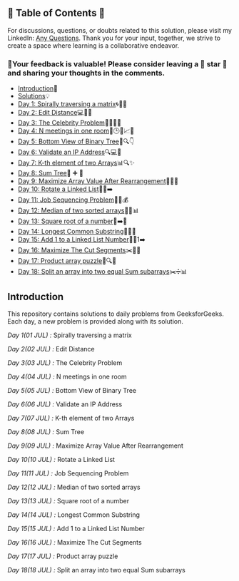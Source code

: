 ## 📜 Table of Contents 📜

For discussions, questions, or doubts related to this solution, please visit my LinkedIn: [Any Questions](https://www.linkedin.com/in/het-patel-8b110525a/). Thank you for your input, together, we strive to create a space where learning is a collaborative endeavor.

### 🔮Your feedback is valuable! Please consider leaving a 🌟 star 🌟 and sharing your thoughts in the comments.

- [Introduction](https://github.com/Hunterdii/GeeksforGeeks-POTD/blob/main/README.md)📝
- [Solutions](https://github.com/Hunterdii/GeeksforGeeks-POTD/tree/main/August%202024%20GFG%20SOLUTION)💡
- [Day 1: Spirally traversing a matrix](https://github.com/Hunterdii/GeeksforGeeks-POTD/blob/main/August%202024%20GFG%20SOLUTION/01(Aug)%20Spirally%20traversing%20a%20matrix.md)🌀🔄📐
- [Day 2: Edit Distance](https://github.com/Hunterdii/GeeksforGeeks-POTD/blob/main/August%202024%20GFG%20SOLUTION/02(Aug)%20Edit%20Distance.md)💻🔧🔄
- [Day 3: The Celebrity Problem](https://github.com/Hunterdii/GeeksforGeeks-POTD/blob/main/August%202024%20GFG%20SOLUTION/03(Aug)%20The%20Celebrity%20Problem.md)🕵️‍♂️🎉👥
- [Day 4: N meetings in one room](https://github.com/Hunterdii/GeeksforGeeks-POTD/blob/main/August%202024%20GFG%20SOLUTION/04(Aug)%20N%20meetings%20in%20one%20room.md)📅🕒🏢📈📝
- [Day 5: Bottom View of Binary Tree](https://github.com/Hunterdii/GeeksforGeeks-POTD/blob/main/August%202024%20GFG%20SOLUTION/05(Aug)%20Bottom%20View%20of%20Binary%20Tree.md)🌳🔍👇
- [Day 6: Validate an IP Address](https://github.com/Hunterdii/GeeksforGeeks-POTD/blob/main/August%202024%20GFG%20SOLUTION/06(Aug)%20Validate%20an%20IP%20Address.md)🔍💻🔢
- [Day 7: K-th element of two Arrays](https://github.com/Hunterdii/GeeksforGeeks-POTD/blob/main/August%202024%20GFG%20SOLUTION/07(Aug)%20K-th%20element%20of%20two%20Arrays.md)📊🔍✨
- [Day 8: Sum Tree](https://github.com/Hunterdii/GeeksforGeeks-POTD/blob/main/August%202024%20GFG%20SOLUTION/08(Aug)%20Sum%20Tree.md)🌳 ➕ 🏡
- [Day 9: Maximize Array Value After Rearrangement](https://github.com/Hunterdii/GeeksforGeeks-POTD/blob/main/August%202024%20GFG%20SOLUTION/09(Aug)%20Maximize%20Array%20Value%20After%20Rearrangement.md)🔄➕🔢
- [Day 10: Rotate a Linked List](https://github.com/Hunterdii/GeeksforGeeks-POTD/blob/main/August%202024%20GFG%20SOLUTION/10(Aug)%20Rotate%20a%20Linked%20List.md)🔄🔗➡️
- [Day 11: Job Sequencing Problem](https://github.com/Hunterdii/GeeksforGeeks-POTD/blob/main/August%202024%20GFG%20SOLUTION/11(Aug)%20Job%20Sequencing%20Problem.md)💼📅💰
- [Day 12: Median of two sorted arrays](https://github.com/Hunterdii/GeeksforGeeks-POTD/blob/main/August%202024%20GFG%20SOLUTION/12(Aug)%20Median%20of%20two%20sorted%20arrays.md)🔢➗📊
- [Day 13: Square root of a number](https://github.com/Hunterdii/GeeksforGeeks-POTD/blob/main/August%202024%20GFG%20SOLUTION/13(Aug)%20Square%20root%20of%20a%20number.md)🔢➡️📐
- [Day 14: Longest Common Substring](https://github.com/Hunterdii/GeeksforGeeks-POTD/blob/main/August%202024%20GFG%20SOLUTION/14(Aug)%20Longest%20Common%20Substring.md)🔗📜📝
- [Day 15: Add 1 to a Linked List Number](https://github.com/Hunterdii/GeeksforGeeks-POTD/blob/main/August%202024%20GFG%20SOLUTION/15(Aug)%20Add%201%20to%20a%20Linked%20List%20Number.md)🔢➕1➡️
- [Day 16: Maximize The Cut Segments](https://github.com/Hunterdii/GeeksforGeeks-POTD/blob/main/August%202024%20GFG%20SOLUTION/16(Aug)%20Maximize%20The%20Cut%20Segments.md)✂️📏➗
- [Day 17: Product array puzzle](https://github.com/Hunterdii/GeeksforGeeks-POTD/blob/main/August%202024%20GFG%20SOLUTION/17(Aug)%20Product%20array%20puzzle.md)🧩🔍🤔
- [Day 18: Split an array into two equal Sum subarrays](https://github.com/Hunterdii/GeeksforGeeks-POTD/blob/main/August%202024%20GFG%20SOLUTION/18(Aug)%20Split%20an%20array%20into%20two%20equal%20Sum%20subarrays.md)✂️➗📊



 ## Introduction

This repository contains solutions to daily problems from GeeksforGeeks. Each day, a new problem is provided along with its solution.

*Day 1(01 JUL) :* Spirally traversing a matrix

*Day 2(02 JUL) :* Edit Distance

*Day 3(03 JUL) :* The Celebrity Problem

*Day 4(04 JUL) :* N meetings in one room

*Day 5(05 JUL) :* Bottom View of Binary Tree

*Day 6(06 JUL) :* Validate an IP Address

*Day 7(07 JUL) :* K-th element of two Arrays

*Day 8(08 JUL) :* Sum Tree

*Day 9(09 JUL) :* Maximize Array Value After Rearrangement

*Day 10(10 JUL) :* Rotate a Linked List

*Day 11(11 JUL) :* Job Sequencing Problem

*Day 12(12 JUL) :* Median of two sorted arrays

*Day 13(13 JUL) :* Square root of a number

*Day 14(14 JUL) :* Longest Common Substring

*Day 15(15 JUL) :* Add 1 to a Linked List Number

*Day 16(16 JUL) :* Maximize The Cut Segments

*Day 17(17 JUL) :* Product array puzzle

*Day 18(18 JUL) :* Split an array into two equal Sum subarrays


